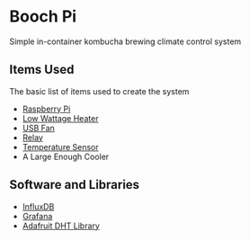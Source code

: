 # Booch Pi

Simple in-container kombucha brewing climate control system

## Items Used

The basic list of items used to create the system

* [Raspberry Pi](https://www.raspberrypi.org/)
* [Low Wattage Heater](https://smile.amazon.com/gp/product/B01CDXBSWU/)
* [USB Fan](https://smile.amazon.com/gp/product/B06Y5WWBHH/)
* [Relay](https://smile.amazon.com/gp/product/B01MUATVXX/)
* [Temperature Sensor](https://smile.amazon.com/gp/product/B01N9BA0O4/)
* A Large Enough Cooler

## Software and Libraries

* [InfluxDB](https://portal.influxdata.com/downloads)
* [Grafana](https://grafana.com/get)
* [Adafruit DHT Library](https://github.com/adafruit/DHT-sensor-library)
